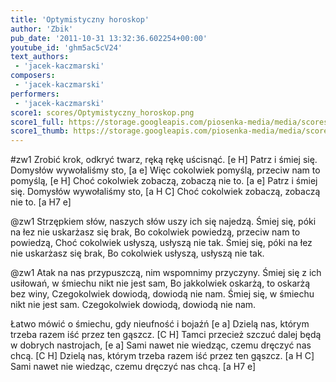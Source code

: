 ```yaml
---
title: 'Optymistyczny horoskop'
author: 'Zbik'
pub_date: '2011-10-31 13:32:36.602254+00:00'
youtube_id: 'ghm5ac5cV24'
text_authors:
 - 'jacek-kaczmarski'
composers:
 - 'jacek-kaczmarski'
performers:
 - 'jacek-kaczmarski'
score1: scores/Optymistyczny_horoskop.png
score1_full: https://storage.googleapis.com/piosenka-media/media/scores/Optymistyczny_horoskop.png
score1_thumb: https://storage.googleapis.com/piosenka-media/media/scores/Optymistyczny_horoskop.png.180x0_q85_upscale.jpg
---
```


#zw1
Zrobić krok, odkryć twarz, ręką rękę uścisnąć. [e H]
Patrz i śmiej się. Domysłów wywołaliśmy sto, [a e]
Więc cokolwiek pomyślą, przeciw nam to pomyślą, [e H]
Choć cokolwiek zobaczą, zobaczą nie to. [a e]
Patrz i śmiej się. Domysłów wywołaliśmy sto, [a H C]
Choć cokolwiek zobaczą, zobaczą nie to. [a H7 e]

@zw1
Strzępkiem słów, naszych słów uszy ich się najedzą.
Śmiej się, póki na łez nie uskarżasz się brak,
Bo cokolwiek powiedzą, przeciw nam to powiedzą,
Choć cokolwiek usłyszą, usłyszą nie tak.
Śmiej się, póki na łez nie uskarżasz się brak,
Bo cokolwiek usłyszą, usłyszą nie tak.

@zw1
Atak na nas przypuszczą, nim wspomnimy przyczyny.
Śmiej się z ich usiłowań, w śmiechu nikt nie jest sam,
Bo jakkolwiek oskarżą, to oskarżą bez winy,
Czegokolwiek dowiodą, dowiodą nie nam.
Śmiej się, w śmiechu nikt nie jest sam.
Czegokolwiek dowiodą, dowiodą nie nam.

Łatwo mówić o śmiechu, gdy nieufność i bojaźń [e a]
Dzielą nas, którym trzeba razem iść przez ten gąszcz. [C H]
Tamci przecież szczuć dalej będą w dobrych nastrojach, [e a]
Sami nawet nie wiedząc, czemu dręczyć nas chcą. [C H]
Dzielą nas, którym trzeba razem iść przez ten gąszcz. [a H C]
Sami nawet nie wiedząc, czemu dręczyć nas chcą. [a H7 e]
